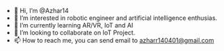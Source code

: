 - 👋 Hi, I’m @Azhar14
- 👀 I’m interested in robotic engineer and artificial intelligence enthusias.
- 🌱 I’m currently learning AR/VR, IoT and AI
- 💞️ I’m looking to collaborate on IoT Project.
- 📫 How to reach me, you can send email to azharr140401@gmail.com

<!---
Azhar14/Azhar14 is a ✨ special ✨ repository because its `README.md` (this file) appears on your GitHub profile.
You can click the Preview link to take a look at your changes.
--->
